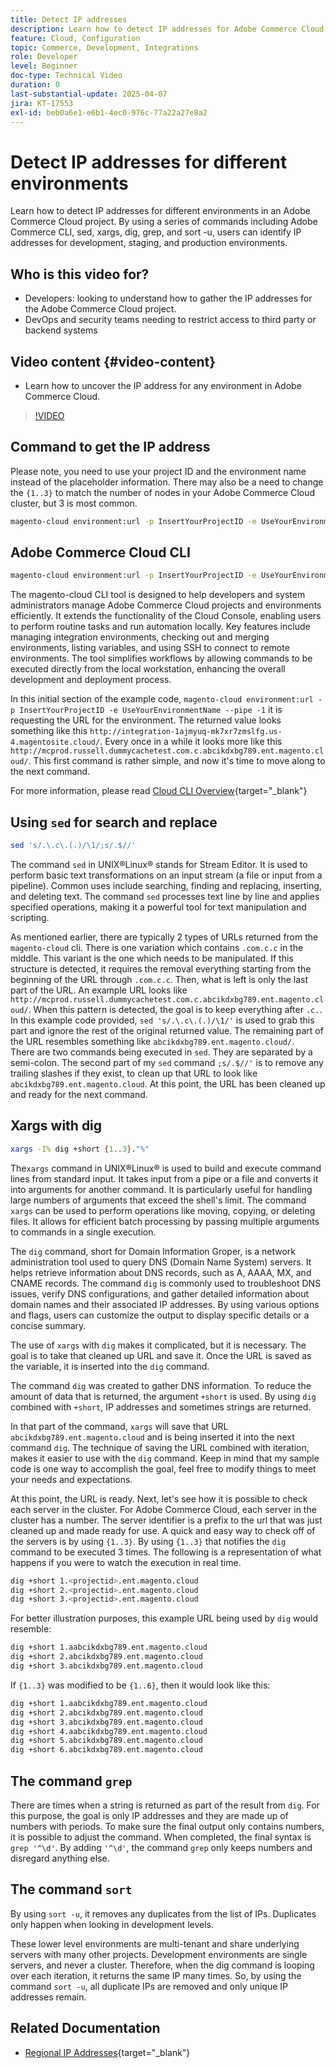 ```yaml
---
title: Detect IP addresses
description: Learn how to detect IP addresses for Adobe Commerce Cloud environments to enhance security and streamline server communication
feature: Cloud, Configuration
topic: Commerce, Development, Integrations
role: Developer
level: Beginner
doc-type: Technical Video
duration: 0
last-substantial-update: 2025-04-07
jira: KT-17553
exl-id: beb0a6e1-e6b1-4ec0-976c-77a22a27e8a2
---
```

# Detect IP addresses for different environments

Learn how to detect IP addresses for different environments in an Adobe Commerce Cloud project. By using a series of commands including Adobe Commerce CLI, sed, xargs, dig, grep, and sort -u, users can identify IP addresses for development, staging, and production environments.

## Who is this video for?

* Developers: looking to understand how to gather the IP addresses for the Adobe Commerce Cloud project.
* DevOps and security teams needing to restrict access to third party or backend systems 

## Video content {#video-content}

* Learn how to uncover the IP address for any environment in Adobe Commerce Cloud.

>[!VIDEO](https://video.tv.adobe.com/v/3457493/?learn=on)

## Command to get the IP address

Please note, you need to use your project ID and the environment name instead of the placeholder information.  There may also be a need to change the `{1..3}` to match the number of nodes in your Adobe Commerce Cloud cluster, but 3 is most common.

```bash
magento-cloud environment:url -p InsertYourProjectID -e UseYourEnvironmentName --pipe -1 | sed 's/.\.c\.(.)/\1/;s/.$//' | xargs -I% dig +short {1..3}."%" | grep '^\d' | sort -u
```

## Adobe Commerce Cloud CLI

```bash
magento-cloud environment:url -p InsertYourProjectID -e UseYourEnvironmentName --pipe -1
```

The magento-cloud CLI tool is designed to help developers and system administrators manage Adobe Commerce Cloud projects and environments efficiently. It extends the functionality of the Cloud Console, enabling users to perform routine tasks and run automation locally. Key features include managing integration environments, checking out and merging environments, listing variables, and using SSH to connect to remote environments. The tool simplifies workflows by allowing commands to be executed directly from the local workstation, enhancing the overall development and deployment process.

In this initial section of the example code, `magento-cloud environment:url -p InsertYourProjectID -e UseYourEnvironmentName --pipe -1` it is requesting the URL for the environment. The returned value looks something like this `http://integration-1ajmyuq-mk7xr7zmslfg.us-4.magentosite.cloud/`. Every once in a while it looks more like this `http://mcprod.russell.dummycachetest.com.c.abcikdxbg789.ent.magento.cloud/`.  This first command is rather simple, and now it's time to move along to the next command.

For more information, please read [Cloud CLI Overview](https://experienceleague.adobe.com/en/docs/commerce-on-cloud/user-guide/dev-tools/cloud-cli/cloud-cli-overview){target="_blank"}

## Using `sed` for search and replace

```bash
sed 's/.\.c\.(.)/\1/;s/.$//'
```

The command `sed` in UNIX&reg;Linux&reg; stands for Stream Editor. It is used to perform basic text transformations on an input stream (a file or input from a pipeline). Common uses include searching, finding and replacing, inserting, and deleting text. The command `sed` processes text line by line and applies specified operations, making it a powerful tool for text manipulation and scripting.

As mentioned earlier, there are typically 2 types of URLs returned from the `magento-cloud` cli. There is one variation which contains `.com.c.c` in the middle. This variant is the one which needs to be manipulated. If this structure is detected, it requires the removal everything starting from the beginning of the URL through `.com.c.c`.  Then, what is left is only the last part of the URL. An example URL looks like `http://mcprod.russell.dummycachetest.com.c.abcikdxbg789.ent.magento.cloud/`.  When this pattern is detected, the goal is to keep everything after `.c.`.  In this example code provided, `sed 's/.\.c\.(.)/\1/'` is used to grab this part and ignore the rest of the original returned value. The remaining part of the URL resembles something like `abcikdxbg789.ent.magento.cloud/`.  
There are two commands being executed in `sed`. They are separated by a semi-colon. The second part of my `sed` command `;s/.$//'` is to remove any trailing slashes if they exist, to clean up that URL to look like `abcikdxbg789.ent.magento.cloud`.  At this point, the URL has been cleaned up and ready for the next command.

## Xargs with dig

```bash
xargs -I% dig +short {1..3}."%"
```

The`xargs` command in UNIX&reg;Linux&reg; is used to build and execute command lines from standard input. It takes input from a pipe or a file and converts it into arguments for another command. It is particularly useful for handling large numbers of arguments that exceed the shell's limit. The command `xargs` can be used to perform operations like moving, copying, or deleting files. It allows for efficient batch processing by passing multiple arguments to commands in a single execution.

The `dig` command, short for Domain Information Groper, is a network administration tool used to query DNS (Domain Name System) servers. It helps retrieve information about DNS records, such as A, AAAA, MX, and CNAME records. The command `dig` is commonly used to troubleshoot DNS issues, verify DNS configurations, and gather detailed information about domain names and their associated IP addresses. By using various options and flags, users can customize the output to display specific details or a concise summary.

The use of `xargs` with `dig` makes it complicated, but it is necessary. The goal is to take that cleaned up URL and save it.  Once the URL is saved as the variable, it is inserted into the `dig` command.  

The command `dig` was created to gather DNS information. To reduce the amount of data that is returned, the argument `+short` is used. By using `dig` combined with `+short`, IP addresses and sometimes strings are returned.

In that part of the command, `xargs` will save that URL `abcikdxbg789.ent.magento.cloud` and is being inserted it into the next command `dig`. The technique of saving the URL combined with iteration, makes it easier to use with the `dig` command. Keep in mind that my sample code is one way to accomplish the goal, feel free to modify things to meet your needs and expectations.

At this point, the URL is ready. Next, let's see how it is possible to check each server in the cluster. For Adobe Commerce Cloud, each server in the cluster has a number. The server identifier is a prefix to the url that was just cleaned up and made ready for use. A quick and easy way to check off of the servers is by using `{1..3}`. By using `{1..3}` that notifies the `dig` command to be executed 3 times. The following is a representation of what happens if you were to watch the execution in real time.

```bash
dig +short 1.<projectid>.ent.magento.cloud
dig +short 2.<projectid>.ent.magento.cloud
dig +short 3.<projectid>.ent.magento.cloud
```

For better illustration purposes, this example URL being used by `dig` would resemble:

```bash
dig +short 1.aabcikdxbg789.ent.magento.cloud
dig +short 2.abcikdxbg789.ent.magento.cloud
dig +short 3.abcikdxbg789.ent.magento.cloud
```

If `{1..3}` was modified to be `{1..6}`, then it would look like this:

```bash
dig +short 1.aabcikdxbg789.ent.magento.cloud
dig +short 2.abcikdxbg789.ent.magento.cloud
dig +short 3.abcikdxbg789.ent.magento.cloud
dig +short 4.aabcikdxbg789.ent.magento.cloud
dig +short 5.abcikdxbg789.ent.magento.cloud
dig +short 6.abcikdxbg789.ent.magento.cloud
```

## The command `grep`

There are times when a string is returned as part of the result from `dig`. For this purpose, the goal is only IP addresses and they are made up of numbers with periods. To make sure the final output only contains numbers, it is possible to adjust the command. When completed, the final syntax is ` grep '^\d'`.  By adding `'^\d'`, the command `grep` only keeps numbers and disregard anything else. 

## The command `sort`

By using `sort -u`, it removes any duplicates from the list of IPs. Duplicates only happen when looking in development levels. 

These lower level environments are multi-tenant and share underlying servers with many other projects. Development environments are single servers, and never a cluster. Therefore, when the dig command is looping over each iteration, it returns the same IP many times. So, by using the command `sort -u`, all duplicate IPs are removed and only unique IP addresses remain. 



## Related Documentation

* [Regional IP Addresses](https://experienceleague.adobe.com/en/docs/commerce-on-cloud/user-guide/project/regional-ip-addresses){target="_blank"}
